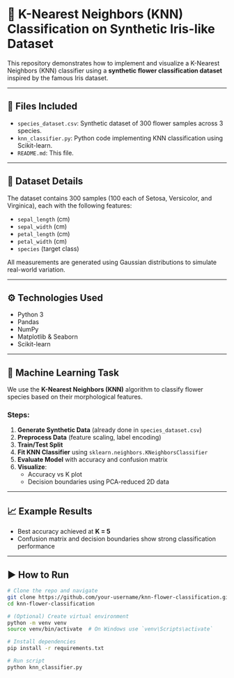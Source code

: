 # 🌸 K-Nearest Neighbors (KNN) Classification on Synthetic Iris-like Dataset

This repository demonstrates how to implement and visualize a K-Nearest Neighbors (KNN) classifier using a **synthetic flower classification dataset** inspired by the famous Iris dataset.

---

## 📁 Files Included

- `species_dataset.csv`: Synthetic dataset of 300 flower samples across 3 species.
- `knn_classifier.py`: Python code implementing KNN classification using Scikit-learn.
- `README.md`: This file.

---

## 🧪 Dataset Details

The dataset contains 300 samples (100 each of Setosa, Versicolor, and Virginica), each with the following features:

- `sepal_length` (cm)
- `sepal_width` (cm)
- `petal_length` (cm)
- `petal_width` (cm)
- `species` (target class)

All measurements are generated using Gaussian distributions to simulate real-world variation.

---

## ⚙️ Technologies Used

- Python 3
- Pandas
- NumPy
- Matplotlib & Seaborn
- Scikit-learn

---

## 🧠 Machine Learning Task

We use the **K-Nearest Neighbors (KNN)** algorithm to classify flower species based on their morphological features.

### Steps:
1. **Generate Synthetic Data** (already done in `species_dataset.csv`)
2. **Preprocess Data** (feature scaling, label encoding)
3. **Train/Test Split**
4. **Fit KNN Classifier** using `sklearn.neighbors.KNeighborsClassifier`
5. **Evaluate Model** with accuracy and confusion matrix
6. **Visualize**:
   - Accuracy vs K plot
   - Decision boundaries using PCA-reduced 2D data

---

## 📈 Example Results

- Best accuracy achieved at **K = 5**
- Confusion matrix and decision boundaries show strong classification performance

---

## ▶️ How to Run

```bash
# Clone the repo and navigate
git clone https://github.com/your-username/knn-flower-classification.git
cd knn-flower-classification

# (Optional) Create virtual environment
python -m venv venv
source venv/bin/activate  # On Windows use `venv\Scripts\activate`

# Install dependencies
pip install -r requirements.txt

# Run script
python knn_classifier.py
